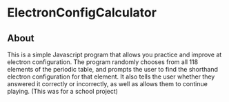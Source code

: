 # ElectronConfigCalculator

## About
This is a simple Javascript program that allows you practice and improve at electron configuration. The program randomly chooses from all 118 elements of the periodic table, and prompts the user to find the shorthand electron configuration for that element. It also tells the user whether they answered it correctly or incorrectly, as well as allows them to continue playing. (This was for a school project)
